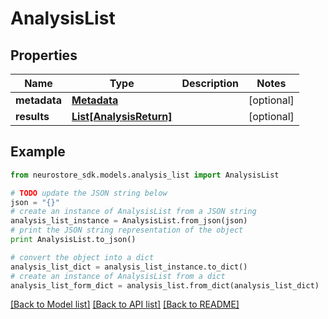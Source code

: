 # AnalysisList


## Properties
Name | Type | Description | Notes
------------ | ------------- | ------------- | -------------
**metadata** | [**Metadata**](Metadata.md) |  | [optional] 
**results** | [**List[AnalysisReturn]**](AnalysisReturn.md) |  | [optional] 

## Example

```python
from neurostore_sdk.models.analysis_list import AnalysisList

# TODO update the JSON string below
json = "{}"
# create an instance of AnalysisList from a JSON string
analysis_list_instance = AnalysisList.from_json(json)
# print the JSON string representation of the object
print AnalysisList.to_json()

# convert the object into a dict
analysis_list_dict = analysis_list_instance.to_dict()
# create an instance of AnalysisList from a dict
analysis_list_form_dict = analysis_list.from_dict(analysis_list_dict)
```
[[Back to Model list]](../README.md#documentation-for-models) [[Back to API list]](../README.md#documentation-for-api-endpoints) [[Back to README]](../README.md)


